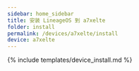 ```yaml
---
sidebar: home_sidebar
title: 安装 LineageOS 到 a7xelte
folder: install
permalink: /devices/a7xelte/install
device: a7xelte
---
```

{% include templates/device_install.md %}
